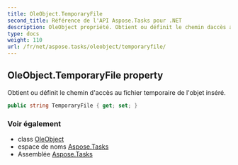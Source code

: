 ```yaml
---
title: OleObject.TemporaryFile
second_title: Référence de l'API Aspose.Tasks pour .NET
description: OleObject propriété. Obtient ou définit le chemin daccès au fichier temporaire de lobjet inséré.
type: docs
weight: 110
url: /fr/net/aspose.tasks/oleobject/temporaryfile/
---
```

## OleObject.TemporaryFile property

Obtient ou définit le chemin d'accès au fichier temporaire de l'objet inséré.

```csharp
public string TemporaryFile { get; set; }
```

### Voir également

* class [OleObject](../)
* espace de noms [Aspose.Tasks](../../oleobject/)
* Assemblée [Aspose.Tasks](../../../)


